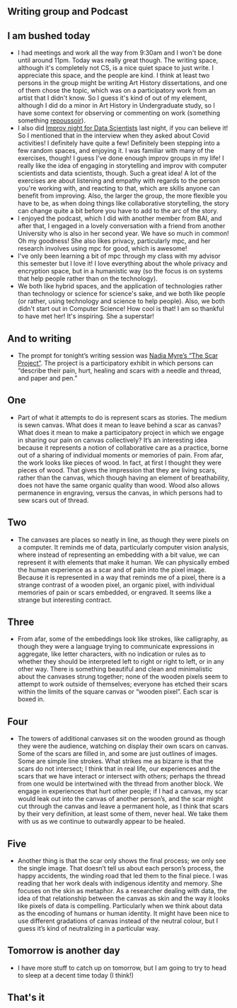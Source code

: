## Writing group and Podcast

## I am bushed today
- I had meetings and work all the way from 9:30am and I won't be done until around 11pm. Today was really great though.
The writing space, although it's completely not CS, is a nice quiet space to just write. I appreciate this space, and the 
people are kind. I think at least two persons in the group might be writing Art History dissertations, and one of them
chose the topic, which was on a participatory work from an artist that I didn't know. So I guess it's kind of out of 
my element, although I did do a minor in Art History in Undergraduate study, so I have some context for observing 
or commenting on work (something something [repoussoir](https://en.wikipedia.org/wiki/Repoussoir)).
- I also did [Improv night for Data Scientists](https://www.meetup.com/SF-Data-Science/events/259929651/) last night, if you can believe it! So I mentioned that in the interview
when they asked about Covid activities! I definitely have quite a few! Definitely been stepping into a few random spaces,
and enjoying it. I was familiar with many of the exercises, though! I guess I've done enough improv groups in my life!
I really like the idea of engaging in storytelling and improv with computer scientists and data scientists, though. Such a great
idea! A lot of the exercises are about listening and empathy with regards to the person you're working with, and reacting to that,
which are skills anyone can benefit from improving. Also, the larger the group, the more flexible you have to be, as when
doing things like collaborative storytelling, the story can change quite a bit before you have to add to the arc of the story.
- I enjoyed the podcast, which I did with another member from BAI, and after that, I engaged in a lovely conversation with
a friend from another University who is also in her second year. We have so much in common! Oh my goodness! She also likes privacy,
particularly mpc, and her research involves using mpc for good, which is awesome!
- I've only been learning a bit of mpc through my class with my advisor this semester but I love it! I love everything about the whole
privacy and encryption space, but in a humanistic way (so the focus is on systems that help people rather than on the technology).
- We both like hybrid spaces, and the application of technologies rather than technology or science for science's sake,
and we both like people (or rather, using technology and science to help people). Also, we both didn't start out in 
Computer Science! How cool is that! I am so thankful to have met her! It's inspiring. She a superstar!

## And to writing
- The prompt for tonight’s writing session was [Nadia Myre’s “The Scar Project”](http://www.nadiamyre.net/thescarproject/2015/11/8/nx7h1r5bezfogtv2x939owlpb1oqjr). 
The project is a participatory exhibit in which persons can “describe their pain, hurt, 
healing and scars with a needle and thread, and paper and pen.”

## One
- Part of what it attempts to do is represent scars as stories. The medium is sewn canvas. 
What does it mean to leave behind a scar as canvas? What does it mean to make a participatory
project in which we engage in sharing our pain on canvas collectively? It’s an interesting 
idea because it represents a notion of collaborative care as a practice, borne out of a
sharing of individual moments or memories of pain. 
From afar, the work looks like pieces of wood. In fact, at first I thought they were pieces of wood.
That gives the impression that they are living scars, rather than the canvas, which though having an element of breathability, does not have the same organic quality than wood. Wood also allows permanence in engraving, versus the canvas, in which persons had to sew scars out of thread. 


## Two
- The canvases are places so neatly in line, as though they were pixels on a computer. 
It reminds me of data, particularly computer vision analysis, where instead of 
representing an embedding with a bit value, we can represent it with elements
that make it human. We can physically embed the human experience as a scar 
and of pain into the pixel image. Because it is represented in a way that reminds me of a pixel, 
there is a strange contrast of a wooden pixel, an organic pixel, with individual memories of pain or scars embedded, or engraved. It seems like a strange but interesting contract.

## Three
- From afar, some of the embeddings look like strokes, like calligraphy, as 
though they were a language trying to communicate expressions in aggregate, 
like letter characters, with no indication or rules as to whether they 
should be interpreted left to right or right to left, or in any other way. 
There is something beautiful and clean and minimalistic about the canvases strung together; 
none of the wooden pixels seem to attempt to work outside of themselves; 
everyone has etched their scars within the limits of the square canvas or “wooden pixel”. Each scar is boxed in.



## Four
- The towers of additional canvases sit on the wooden ground as though they were the audience, 
watching on display their own scars on canvas. Some of the scars are filled in, 
and some are just outlines of images. Some are simple line strokes. 
What strikes me as bizarre is that the scars do not intersect; 
I think that in real life, our experiences and the scars that we have 
interact or intersect with others; perhaps the thread from one would be intertwined
with the thread from another block. We engage in experiences that hurt other people; 
if I had a canvas, my scar would leak out into the canvas of another person’s, 
and the scar might cut through the canvas and leave a permanent hole, as I think that scars
by their very definition, at least some of them, never heal. We take them with us as we continue to outwardly appear to be healed.


## Five
- Another thing is that the scar only shows the final process; we only see the single image. 
That doesn’t tell us about each person’s process, the happy accidents, the winding road that led them to the final piece. 
I was reading that her work deals with indigenous identity and memory. 
She focuses on the skin as metaphor. As a researcher dealing with data, 
the idea of that relationship between the canvas as skin and the way it looks like pixels
of data is compelling. Particularly when we think about data as the encoding of humans or human identity. 
It might have been nice to use different gradations of canvas instead of the neutral colour, 
but I guess it’s kind of neutralizing in a particular way. 


## Tomorrow is another day
- I have more stuff to catch up on tomorrow, but I am going to try to head to sleep at a decent time today (I think!)

## That's it

